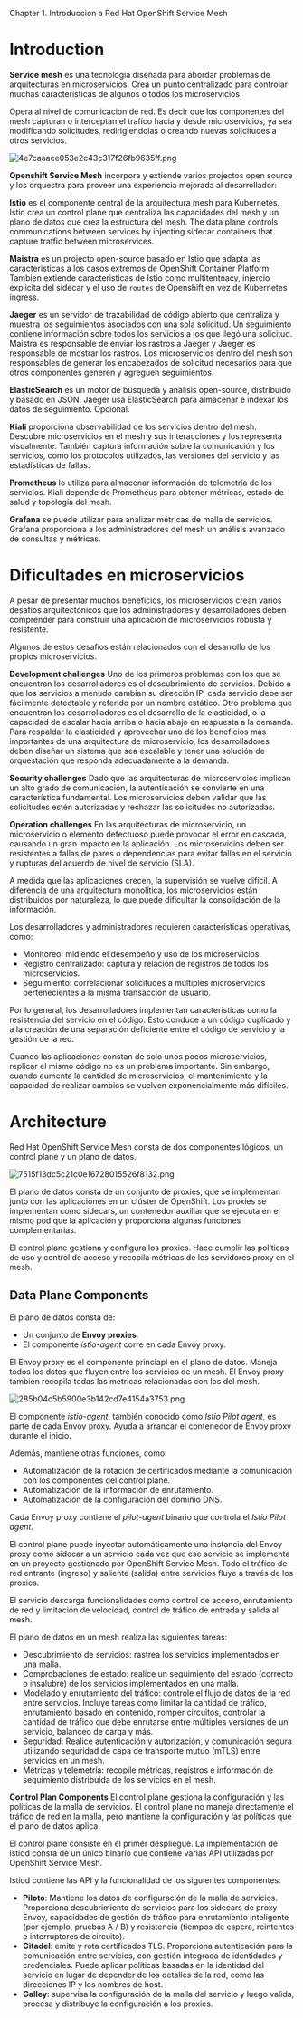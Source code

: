 Chapter 1. Introduccion a Red Hat OpenShift Service Mesh

# Introduction

**Service mesh** es una tecnologia diseñada para abordar problemas de arquitecturas en microservicios. Crea un punto centralizado para controlar muchas caracteristicas de algunos o todos los microservicios.

Opera al nivel de comunicacion de red. Es decir que los componentes del mesh capturan o interceptan el trafico hacia y desde microservicios, ya sea modificando solicitudes, redirigiendolas o creando nuevas solicitudes a otros servicios.

![4e7caaace053e2c43c317f26fb9635ff.png](../_resources/8e5b58ad106b421bbbf066749de8ed42.png)

**Openshift Service Mesh** incorpora y extiende varios projectos open source y los orquestra para proveer una experiencia mejorada al desarrollador:


**Istio** es el componente central de la arquitectura mesh para Kubernetes. Istio crea un control plane que centraliza las capacidades del mesh y un plano de datos que crea la estructura del mesh.
The data plane controls communications between services by injecting sidecar containers that capture traffic between microservices.

**Maistra** es un projecto open-source basado en Istio que adapta las caracteristicas a los casos extremos de OpenShift Container Platform. Tambien extiende caracteristicas de Istio como multitentnacy, injercio explicita del sidecar y el uso de `routes` de Openshift en vez de Kubernetes ingress.

**Jaeger** es un servidor de trazabilidad de código abierto que centraliza y muestra los seguimientos asociados con una sola solicitud. Un seguimiento contiene información sobre todos los servicios a los que llegó una solicitud. Maistra es responsable de enviar los rastros a Jaeger y Jaeger es responsable de mostrar los rastros. Los microservicios dentro del mesh son responsables de generar los encabezados de solicitud necesarios para que otros componentes generen y agreguen seguimientos.

**ElasticSearch** es un motor de búsqueda y análisis open-source, distribuido y basado en JSON. Jaeger usa ElasticSearch para almacenar e indexar los datos de seguimiento. Opcional.

**Kiali** proporciona observabilidad de los servicios dentro del mesh. Descubre microservicios en el mesh y sus interacciones y los representa visualmente. También captura información sobre la comunicación y los servicios, como los protocolos utilizados, las versiones del servicio y las estadísticas de fallas.

**Prometheus** lo utiliza para almacenar información de telemetría de los servicios. Kiali depende de Prometheus para obtener métricas, estado de salud y topología del mesh.

**Grafana** se puede utilizar para analizar métricas de malla de servicios. Grafana proporciona a los administradores del mesh un análisis avanzado de consultas y métricas.

# Dificultades en microservicios
A pesar de presentar muchos beneficios, los microservicios crean varios desafíos arquitectónicos que los administradores y desarrolladores deben comprender para construir una aplicación de microservicios robusta y resistente.

Algunos de estos desafíos están relacionados con el desarrollo de los propios microservicios.

**Development challenges**
Uno de los primeros problemas con los que se encuentran los desarrolladores es el descubrimiento de servicios. Debido a que los servicios a menudo cambian su dirección IP, cada servicio debe ser fácilmente detectable y referido por un nombre estático. Otro problema que encuentran los desarrolladores es el desarrollo de la elasticidad, o la capacidad de escalar hacia arriba o hacia abajo en respuesta a la demanda. Para respaldar la elasticidad y aprovechar uno de los beneficios más importantes de una arquitectura de microservicio, los desarrolladores deben diseñar un sistema que sea escalable y tener una solución de orquestación que responda adecuadamente a la demanda.

**Security challenges**
Dado que las arquitecturas de microservicios implican un alto grado de comunicación, la autenticación se convierte en una característica fundamental. Los microservicios deben validar que las solicitudes estén autorizadas y rechazar las solicitudes no autorizadas.

**Operation challenges**
En las arquitecturas de microservicio, un microservicio o elemento defectuoso puede provocar el error en cascada, causando un gran impacto en la aplicación. Los microservicios deben ser resistentes a fallas de pares o dependencias para evitar fallas en el servicio y rupturas del acuerdo de nivel de servicio (SLA).

A medida que las aplicaciones crecen, la supervisión se vuelve difícil. A diferencia de una arquitectura monolítica, los microservicios están distribuidos por naturaleza, lo que puede dificultar la consolidación de la información.

Los desarrolladores y administradores requieren características operativas, como:
+ Monitoreo: midiendo el desempeño y uso de los microservicios.
+ Registro centralizado: captura y relación de registros de todos los microservicios.
+ Seguimiento: correlacionar solicitudes a múltiples microservicios pertenecientes a la misma transacción de usuario.

Por lo general, los desarrolladores implementan características como la resistencia del servicio en el código. Esto conduce a un código duplicado y a la creación de una separación deficiente entre el código de servicio y la gestión de la red.

Cuando las aplicaciones constan de solo unos pocos microservicios, replicar el mismo código no es un problema importante. Sin embargo, cuando aumenta la cantidad de microservicios, el mantenimiento y la capacidad de realizar cambios se vuelven exponencialmente más difíciles.

# Architecture
Red Hat OpenShift Service Mesh consta de dos componentes lógicos, un control plane y un plano de datos. 

![7515f13dc5c21c0e16728015526f8132.png](../_resources/b37ec747fa5c4d7384a4a003fe17bd5e.png)

El plano de datos consta de un conjunto de proxies, que se implementan junto con las aplicaciones en un clúster de OpenShift. Los proxies se implementan como sidecars, un contenedor auxiliar que se ejecuta en el mismo pod que la aplicación y proporciona algunas funciones complementarias.

El control plane gestiona y configura los proxies. Hace cumplir las políticas de uso y control de acceso y recopila métricas de los servidores proxy en el mesh.

## Data Plane Components
El plano de datos consta de:
+ Un conjunto de **Envoy proxies**.
+ El componente *istio-agent* corre en cada Envoy proxy.

El Envoy proxy es el componente princiapl en el plano de datos. Maneja todos los datos que fluyen entre los servicios de un mesh. El Envoy proxy tambien recopila todas las metricas relacionadas con los del mesh.

![285b04c5b5900e3b142cd7e4154a3753.png](../_resources/889b652f1c5b409f98c7a3be5e2bb5ff.png)

El componente *istio-agent*, también conocido como *Istio Pilot agent*, es parte de cada Envoy proxy. Ayuda a arrancar el contenedor de Envoy proxy durante el inicio. 

Además, mantiene otras funciones, como:
+ Automatización de la rotación de certificados mediante la comunicación con los componentes del control plane.
+ Automatización de la información de enrutamiento.
+ Automatización de la configuración del dominio DNS.

Cada Envoy proxy contiene el *pilot-agent* binario que controla el *Istio Pilot agent*.

El control plane puede inyectar automáticamente una instancia del Envoy proxy como sidecar a un servicio cada vez que ese servicio se implementa en un proyecto gestionado por OpenShift Service Mesh. Todo el tráfico de red entrante (ingreso) y saliente (salida) entre servicios fluye a través de los proxies.

El servicio descarga funcionalidades como control de acceso, enrutamiento de red y limitación de velocidad, control de tráfico de entrada y salida al mesh.

El plano de datos en un mesh realiza las siguientes tareas:
+ Descubrimiento de servicios: rastrea los servicios implementados en una malla.
+ Comprobaciones de estado: realice un seguimiento del estado (correcto o insalubre) de los servicios implementados en una malla.
+ Modelado y enrutamiento del tráfico: controle el flujo de datos de la red entre servicios. Incluye tareas como limitar la cantidad de tráfico, enrutamiento basado en contenido, romper circuitos, controlar la cantidad de tráfico que debe enrutarse entre múltiples versiones de un servicio, balanceo de carga y más.
+ Seguridad: Realice autenticación y autorización, y comunicación segura utilizando seguridad de capa de transporte mutuo (mTLS) entre servicios en un mesh.
+ Métricas y telemetría: recopile métricas, registros e información de seguimiento distribuida de los servicios en el mesh.

**Control Plan Components**
El control plane gestiona la configuración y las políticas de la malla de servicios. El control plane no maneja directamente el tráfico de red en la malla, pero mantiene la configuración y las políticas que el plano de datos aplica.

El control plane consiste en el primer despliegue. La implementación de istiod consta de un único binario que contiene varias API utilizadas por OpenShift Service Mesh.

Istiod contiene las API y la funcionalidad de los siguientes componentes:
+ **Piloto**: Mantiene los datos de configuración de la malla de servicios. Proporciona descubrimiento de servicios para los sidecars de proxy Envoy, capacidades de gestión de tráfico para enrutamiento inteligente (por ejemplo, pruebas A / B) y resistencia (tiempos de espera, reintentos e interruptores de circuito).
+ **Citadel**: emite y rota certificados TLS. Proporciona autenticación para la comunicación entre servicios, con gestión integrada de identidades y credenciales. Puede aplicar políticas basadas en la identidad del servicio en lugar de depender de los detalles de la red, como las direcciones IP y los nombres de host.
+ **Galley**: supervisa la configuración de la malla del servicio y luego valida, procesa y distribuye la configuración a los proxies.